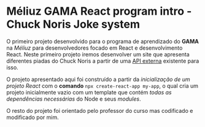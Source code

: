 # Méliuz GAMA React program intro - Chuck Noris Joke system
O primeiro projeto desenvolvido para o programa de aprendizado do **GAMA** na *Méliuz* para desenvolvedores focado em React e desenvolvimento React.
Neste primeiro projeto iremos desenvolver um site que apresenta diferentes piadas do Chuck Noris a partir de uma [API externa](https://api.chucknorris.io/jokes/random) existente para isso.

O projeto apresentado aqui foi construído a partir da *inicialização de um projeto React* com o **comando** `npx create-react-app my-app`, o qual cria um projeto inicialmente vazio com um template que contém *todas as dependências necessárias* do Node e seus *modules*.

O resto do projeto foi orientado pelo professor do curso mas codificado e modificado por mim.